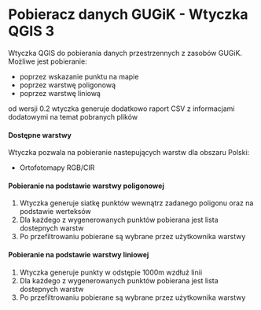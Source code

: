 # Pobieracz danych GUGiK - Wtyczka QGIS 3
Wtyczka QGIS do pobierania danych przestrzennych z zasobów GUGiK. 
Możliwe jest pobieranie:
- poprzez wskazanie punktu na mapie
- poprzez warstwę poligonową
- poprzez warstwę liniową

od wersji 0.2 wtyczka generuje dodatkowo raport CSV z informacjami dodatowymi na temat pobranych plików

#### Dostępne warstwy
Wtyczka pozwala na pobieranie nastepujących warstw dla obszaru Polski:
- Ortofotomapy RGB/CIR

#### Pobieranie na podstawie warstwy poligonowej
1. Wtyczka generuje siatkę punktów wewnątrz zadanego poligonu oraz na podstawie werteksów
2. Dla każdego z wygenerowanych punktów pobierana jest lista dostepnych warstw
3. Po przefiltrowaniu pobierane są wybrane przez użytkownika warstwy

#### Pobieranie na podstawie warstwy liniowej
1. Wtyczka generuje punkty w odstępie 1000m wzdłuż linii
2. Dla każdego z wygenerowanych punktów pobierana jest lista dostepnych warstw
3. Po przefiltrowaniu pobierane są wybrane przez użytkownika warstwy